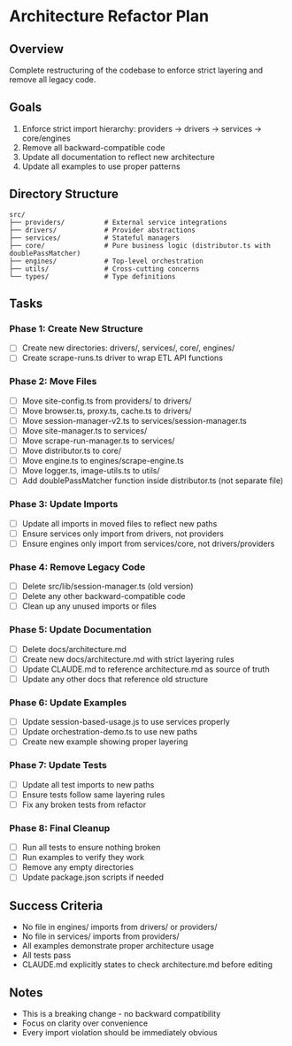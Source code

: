 # Architecture Refactor Plan

## Overview
Complete restructuring of the codebase to enforce strict layering and remove all legacy code.

## Goals
1. Enforce strict import hierarchy: providers → drivers → services → core/engines
2. Remove all backward-compatible code
3. Update all documentation to reflect new architecture
4. Update all examples to use proper patterns

## Directory Structure
```
src/
├── providers/          # External service integrations
├── drivers/            # Provider abstractions
├── services/           # Stateful managers
├── core/               # Pure business logic (distributor.ts with doublePassMatcher)
├── engines/            # Top-level orchestration
├── utils/              # Cross-cutting concerns
└── types/              # Type definitions
```

## Tasks

### Phase 1: Create New Structure
- [ ] Create new directories: drivers/, services/, core/, engines/
- [ ] Create scrape-runs.ts driver to wrap ETL API functions

### Phase 2: Move Files
- [ ] Move site-config.ts from providers/ to drivers/
- [ ] Move browser.ts, proxy.ts, cache.ts to drivers/
- [ ] Move session-manager-v2.ts to services/session-manager.ts
- [ ] Move site-manager.ts to services/
- [ ] Move scrape-run-manager.ts to services/
- [ ] Move distributor.ts to core/
- [ ] Move engine.ts to engines/scrape-engine.ts
- [ ] Move logger.ts, image-utils.ts to utils/
- [ ] Add doublePassMatcher function inside distributor.ts (not separate file)

### Phase 3: Update Imports
- [ ] Update all imports in moved files to reflect new paths
- [ ] Ensure services only import from drivers, not providers
- [ ] Ensure engines only import from services/core, not drivers/providers

### Phase 4: Remove Legacy Code
- [ ] Delete src/lib/session-manager.ts (old version)
- [ ] Delete any other backward-compatible code
- [ ] Clean up any unused imports or files

### Phase 5: Update Documentation
- [ ] Delete docs/architecture.md
- [ ] Create new docs/architecture.md with strict layering rules
- [ ] Update CLAUDE.md to reference architecture.md as source of truth
- [ ] Update any other docs that reference old structure

### Phase 6: Update Examples
- [ ] Update session-based-usage.js to use services properly
- [ ] Update orchestration-demo.ts to use new paths
- [ ] Create new example showing proper layering

### Phase 7: Update Tests
- [ ] Update all test imports to new paths
- [ ] Ensure tests follow same layering rules
- [ ] Fix any broken tests from refactor

### Phase 8: Final Cleanup
- [ ] Run all tests to ensure nothing broken
- [ ] Run examples to verify they work
- [ ] Remove any empty directories
- [ ] Update package.json scripts if needed

## Success Criteria
- No file in engines/ imports from drivers/ or providers/
- No file in services/ imports from providers/
- All examples demonstrate proper architecture usage
- All tests pass
- CLAUDE.md explicitly states to check architecture.md before editing

## Notes
- This is a breaking change - no backward compatibility
- Focus on clarity over convenience
- Every import violation should be immediately obvious